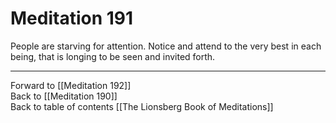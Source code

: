 # Meditation 191

People are starving for attention. Notice and attend to the very best in each being, that is longing to be seen and invited forth.

___

Forward to [[Meditation 192]]  
Back to [[Meditation 190]]  
Back to table of contents [[The Lionsberg Book of Meditations]]  